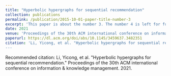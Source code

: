 ```yaml
---
title: "Hyperbolic hypergraphs for sequential recommendation"
collection: publications
permalink: /publication/2015-10-01-paper-title-number-3
excerpt: 'This paper is about the number 3. The number 4 is left for future work.'
date: 2021
venue: 'Proceedings of the 30th ACM international conference on information & knowledge management'
paperurl: https://dl.acm.org/doi/abs/10.1145/3459637.3482351
citation: 'Li, Yicong, et al. "Hyperbolic hypergraphs for sequential recommendation." Proceedings of the 30th ACM international conference on information & knowledge management. 2021.
---
```

<!---
This paper is about the number 3. The number 4 is left for future work.

[Download paper here](http://academicpages.github.io/files/paper3.pdf)
-->
Recommended citation: Li, Yicong, et al. "Hyperbolic hypergraphs for sequential recommendation." Proceedings of the 30th ACM international conference on information & knowledge management. 2021.
